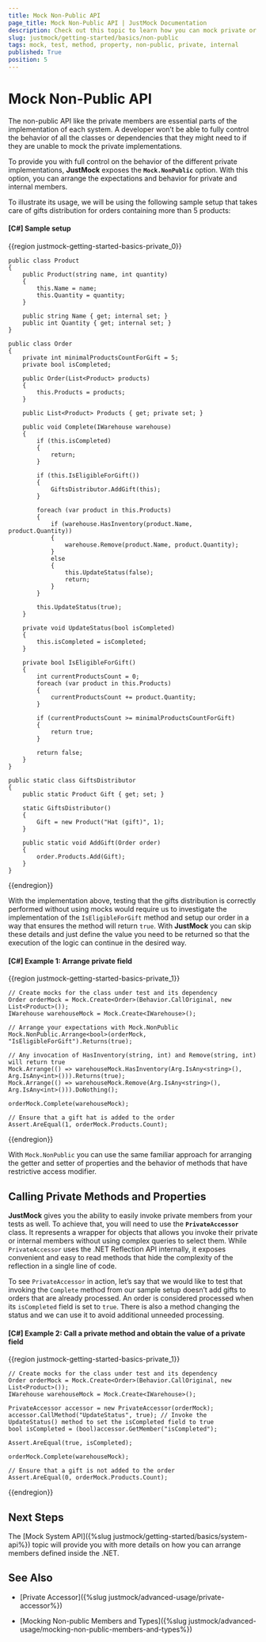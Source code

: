 ```yaml
---
title: Mock Non-Public API
page_title: Mock Non-Public API | JustMock Documentation
description: Check out this topic to learn how you can mock private or internal methods and properties with JustMock.
slug: justmock/getting-started/basics/non-public
tags: mock, test, method, property, non-public, private, internal
published: True
position: 5
---
```


# Mock Non-Public API

The non-public API like the private members are essential parts of the implementation of each system. A developer won’t be able to fully control the behavior of all the classes or dependencies that they might need to if they are unable to mock the private implementations. 

To provide you with full control on the behavior of the different private implementations, **JustMock** exposes the **`Mock.NonPublic`** option. With this option, you can arrange the expectations and behavior for private and internal members. 

To illustrate its usage, we will be using the following sample setup that takes care of gifts distribution for orders containing more than 5 products:

#### [C#] Sample setup

{{region justmock-getting-started-basics-private_0}}

    public class Product
    {
        public Product(string name, int quantity)
        {
            this.Name = name;
            this.Quantity = quantity;
        }
     
        public string Name { get; internal set; }
        public int Quantity { get; internal set; }
    }
     
    public class Order
    {
        private int minimalProductsCountForGift = 5;
        private bool isCompleted;
     
        public Order(List<Product> products)
        {
            this.Products = products;
        }
     
        public List<Product> Products { get; private set; }
     
        public void Complete(IWarehouse warehouse)
        {
            if (this.isCompleted)
            {
                return;
            }
     
            if (this.IsEligibleForGift())
            {
                GiftsDistributor.AddGift(this);
            }
     
            foreach (var product in this.Products)
            {
                if (warehouse.HasInventory(product.Name, product.Quantity))
                {
                    warehouse.Remove(product.Name, product.Quantity);
                }
                else
                {
                    this.UpdateStatus(false);
                    return;
                }
            }
     
            this.UpdateStatus(true);
        }
     
        private void UpdateStatus(bool isCompleted)
        {
            this.isCompleted = isCompleted;
        }
     
        private bool IsEligibleForGift()
        {
            int currentProductsCount = 0;
            foreach (var product in this.Products)
            {
                currentProductsCount += product.Quantity;
            }
     
            if (currentProductsCount >= minimalProductsCountForGift)
            {
                return true;
            }
     
            return false;
        }
    }
     
    public static class GiftsDistributor
    {
        public static Product Gift { get; set; }
     
        static GiftsDistributor()
        {
            Gift = new Product("Hat (gift)", 1);
        }
     
        public static void AddGift(Order order)
        {
            order.Products.Add(Gift);
        }
    }

{{endregion}}


With the implementation above, testing that the gifts distribution is correctly performed without using mocks would require us to investigate the implementation of the `IsEligibleForGift` method and setup our order in a way that ensures the method will return `true`. With **JustMock** you can skip these details and just define the value you need to be returned so that the execution of the logic can continue in the desired way.

#### [C#] Example 1: Arrange private field

{{region justmock-getting-started-basics-private_1}}
    
    // Create mocks for the class under test and its dependency
    Order orderMock = Mock.Create<Order>(Behavior.CallOriginal, new List<Product>());
    IWarehouse warehouseMock = Mock.Create<IWarehouse>();
     
    // Arrange your expectations with Mock.NonPublic
    Mock.NonPublic.Arrange<bool>(orderMock, "IsEligibleForGift").Returns(true);
     
    // Any invocation of HasInventory(string, int) and Remove(string, int) will return true
    Mock.Arrange(() => warehouseMock.HasInventory(Arg.IsAny<string>(), Arg.IsAny<int>())).Returns(true);
    Mock.Arrange(() => warehouseMock.Remove(Arg.IsAny<string>(), Arg.IsAny<int>())).DoNothing();
     
    orderMock.Complete(warehouseMock);
         
    // Ensure that a gift hat is added to the order
    Assert.AreEqual(1, orderMock.Products.Count);
{{endregion}}


With `Mock.NonPublic` you can use the same familiar approach for arranging the getter and setter of properties and the behavior of methods that have restrictive access modifier.

## Calling Private Methods and Properties

**JustMock** gives you the ability to easily invoke private members from your tests as well. To achieve that, you will need to use the **`PrivateAccessor`** class. It represents a wrapper for objects that allows you invoke their private or internal members without using complex queries to select them. While `PrivateAccessor` uses the .NET Reflection API internally, it exposes convenient and easy to read methods that hide the complexity of the reflection in a single line of code.

To see `PrivateAccessor` in action, let’s say that we would like to test that invoking the `Complete` method from our sample setup doesn’t add gifts to orders that are already processed. An order is considered processed when its `isCompleted` field is set to `true`. There is also a method changing the status and we can use it to avoid additional unneeded processing.


#### [C#] Example 2: Call a private method and obtain the value of a private field

{{region justmock-getting-started-basics-private_1}}

    // Create mocks for the class under test and its dependency
    Order orderMock = Mock.Create<Order>(Behavior.CallOriginal, new List<Product>());
    IWarehouse warehouseMock = Mock.Create<IWarehouse>();
     
    PrivateAccessor accessor = new PrivateAccessor(orderMock);
    accessor.CallMethod("UpdateStatus", true); // Invoke the UpdateStatus() method to set the isCompleted field to true
    bool isCompleted = (bool)accessor.GetMember("isCompleted");
              
    Assert.AreEqual(true, isCompleted);
     
    orderMock.Complete(warehouseMock);
     
    // Ensure that a gift is not added to the order
    Assert.AreEqual(0, orderMock.Products.Count);
{{endregion}}

## Next Steps

The [Mock System API]({%slug justmock/getting-started/basics/system-api%}) topic will provide you with more details on how you can arrange members defined inside the .NET.

## See Also

* [Private Accessor]({%slug justmock/advanced-usage/private-accessor%})

* [Mocking Non-public Members and Types]({%slug justmock/advanced-usage/mocking-non-public-members-and-types%})